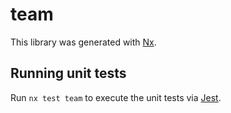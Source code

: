 # team

This library was generated with [Nx](https://nx.dev).





## Running unit tests

Run `nx test team` to execute the unit tests via [Jest](https://jestjs.io).


